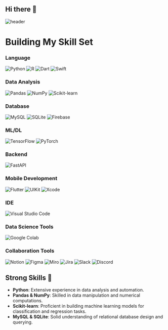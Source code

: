 ## Hi there 👋
![header](https://capsule-render.vercel.app/api?type=rounded&color=97d7fc&height=200&section=header&text=ppochacco's&fontSize=50&animation=fadeIn&fontColor=ffffff)
<!--
**ppochacco/ppochacco** is a ✨ _special_ ✨ repository because its `README.md` (this file) appears on your GitHub profile.

Here are some ideas to get you started: 
-->

# Building My Skill Set

### Language
![Python](https://img.shields.io/badge/python-%233776AB.svg?&style=for-the-badge&logo=python&logoColor=white)
![R](https://img.shields.io/badge/r-%23276DC3.svg?&style=for-the-badge&logo=r&logoColor=white)
![Dart](https://img.shields.io/badge/dart-%230175C2.svg?&style=for-the-badge&logo=dart&logoColor=white)
![Swift](https://img.shields.io/badge/swift-%23FA7343.svg?&style=for-the-badge&logo=swift&logoColor=white)

### Data Analysis
![Pandas](https://img.shields.io/badge/pandas-%23150458.svg?&style=for-the-badge&logo=pandas&logoColor=white)
![NumPy](https://img.shields.io/badge/numpy-%23013243.svg?&style=for-the-badge&logo=numpy&logoColor=white)
![Scikit-learn](https://img.shields.io/badge/scikit--learn-%23F7931E.svg?&style=for-the-badge&logo=scikit-learn&logoColor=black)

### Database
![MySQL](https://img.shields.io/badge/mysql-%234479A1.svg?&style=for-the-badge&logo)
![SQLite](https://img.shields.io/badge/sqlite-%23003B57.svg?&style=for-the-badge&logo)
![Firebase](https://img.shields.io/badge/firebase-%23FFCA28.svg?&style=for-the-badge&logo=firebase&logoColor=white)

### ML/DL
![TensorFlow](https://img.shields.io/badge/tensorflow-%23FF6F00.svg?&style=for-the-badge&logo=tensorflow&logoColor=white)
![PyTorch](https://img.shields.io/badge/pytorch-%23EE4C2C.svg?&style=for-the-badge&logo=pytorch&logoColor=white)

### Backend
![FastAPI](https://img.shields.io/badge/fastapi-%23009688.svg?&style=for-the-badge&logo=fastapi&logoColor=white)

### Mobile Development
![Flutter](https://img.shields.io/badge/flutter-%2302569B.svg?&style=for-the-badge&logo=flutter&logoColor=white)
![UIKit](https://img.shields.io/badge/uikit-%232396F3.svg?&style=for-the-badge&logo=uikit&logoColor=white)
![Xcode](https://img.shields.io/badge/xcode-%231575F9.svg?&style=for-the-badge&logo=xcode&logoColor=white)

### IDE
![Visual Studio Code](https://img.shields.io/badge/visual%20studio%20code-%23007ACC.svg?&style=for-the-badge&logo=visual-studio-code&logoColor=white)

### Data Science Tools
![Google Colab](https://img.shields.io/badge/google%20colab-%23F9AB00.svg?&style=for-the-badge&logo=google-colab&logoColor=white)

### Collaboration Tools
![Notion](https://img.shields.io/badge/notion-%23000000.svg?&style=for-the-badge&logo=notion&logoColor=white)
![Figma](https://img.shields.io/badge/figma-%23F24E1E.svg?&style=for-the-badge&logo=figma&logoColor=white)
![Miro](https://img.shields.io/badge/miro-%23050038.svg?&style=for-the-badge&logo=miro&logoColor=white)
![Jira](https://img.shields.io/badge/jira-%230052CC.svg?&style=for-the-badge&logo=jira&logoColor=white)
![Slack](https://img.shields.io/badge/slack-%234A154B.svg?&style=for-the-badge&logo=slack&logoColor=white)
![Discord](https://img.shields.io/badge/discord-%237289DA.svg?&style=for-the-badge&logo=discord&logoColor=white)

## Strong Skills 💪
- **Python**: Extensive experience in data analysis and automation.
- **Pandas & NumPy**: Skilled in data manipulation and numerical computations.
- **Scikit-learn**: Proficient in building machine learning models for classification and regression tasks.
- **MySQL & SQLite**: Solid understanding of relational database design and querying.


<!--
## Learning & Improving Skills 🌱
- **TensorFlow & PyTorch**: Currently exploring deep learning frameworks for advanced AI projects.
- **Flutter**: Learning to build cross-platform mobile applications.
- **Swift & UIKit**: Improving iOS development skills for native app creation.
- **Firebase**: Understanding cloud-based backend services and real-time database integration.
- **R**: Expanding knowledge in statistical computing and visualization.

- 🔭 I’m currently working on ...
- 🌱 I’m currently learning ...
- 👯 I’m looking to collaborate on ...
- 🤔 I’m looking for help with ...
- 💬 Ask me about ...
- 📫 How to reach me: ...
- 😄 Pronouns: ...
- ⚡ Fun fact: ...
-->
